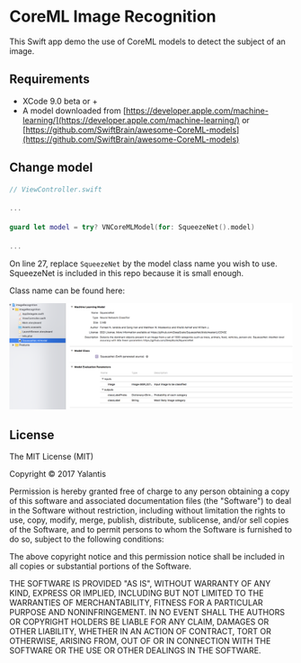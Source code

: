 # CoreML Image Recognition

This Swift app demo the use of CoreML models to detect the subject of an image.

## Requirements

* XCode 9.0 beta or +
* A model downloaded from [https://developer.apple.com/machine-learning/](https://developer.apple.com/machine-learning/) or [https://github.com/SwiftBrain/awesome-CoreML-models](https://github.com/SwiftBrain/awesome-CoreML-models)

## Change model

```swift
// ViewController.swift

...

guard let model = try? VNCoreMLModel(for: SqueezeNet().model)

...
```

On line 27, replace `SqueezeNet` by the model class name you wish to use. SqueezeNet is included in this repo because it is small enough.

Class name can be found here:

![swift generated class](modelClassImage.png "Logo Title Text 1")

License
----------------

The MIT License (MIT)

Copyright © 2017 Yalantis

Permission is hereby granted free of charge to any person obtaining a copy of this software and associated documentation files (the "Software") to deal in the Software without restriction, including without limitation the rights to use, copy, modify, merge, publish, distribute, sublicense, and/or sell copies of the Software, and to permit persons to whom the Software is furnished to do so, subject to the following conditions:

The above copyright notice and this permission notice shall be included in all copies or substantial portions of the Software.

THE SOFTWARE IS PROVIDED "AS IS", WITHOUT WARRANTY OF ANY KIND, EXPRESS OR IMPLIED, INCLUDING BUT NOT LIMITED TO THE WARRANTIES OF MERCHANTABILITY,
FITNESS FOR A PARTICULAR PURPOSE AND NONINFRINGEMENT. IN NO EVENT SHALL THE
AUTHORS OR COPYRIGHT HOLDERS BE LIABLE FOR ANY CLAIM, DAMAGES OR OTHER
LIABILITY, WHETHER IN AN ACTION OF CONTRACT, TORT OR OTHERWISE, ARISING FROM,
OUT OF OR IN CONNECTION WITH THE SOFTWARE OR THE USE OR OTHER DEALINGS IN
THE SOFTWARE.
